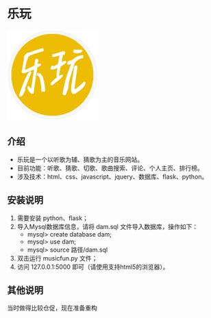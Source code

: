 # 乐玩
![logo](static/logo.png)

## 介绍
- 乐玩是一个以听歌为辅、猜歌为主的音乐网站。
- 目前功能：听歌、猜歌、切歌、歌曲搜索、评论、个人主页、排行榜。
- 涉及技术：html、css、javascript、jquery、数据库、flask、python。

## 安装说明
1. 需要安装 python、flask；
2. 导入Mysql数据库信息，请将 dam.sql 文件导入数据库，操作如下：
	- mysql> create database dam;
	- mysql> use dam;
	- mysql> source 路径/dam.sql
2. 双击运行 musicfun.py 文件；
3. 访问 127.0.0.1:5000 即可（请使用支持html5的浏览器）。

## 其他说明
当时做得比较仓促，现在准备重构